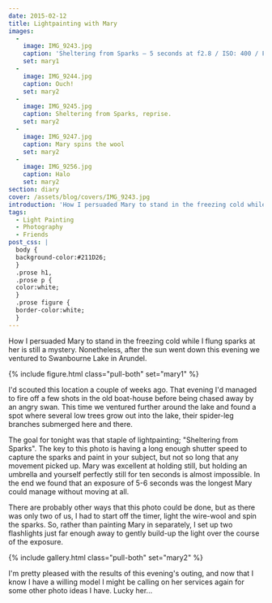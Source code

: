 ```yaml
---
date: 2015-02-12
title: Lightpainting with Mary
images:
  - 
    image: IMG_9243.jpg
    caption: 'Sheltering from Sparks — 5 seconds at f2.8 / ISO: 400 / Focal Length: 17mm. '
    set: mary1
  - 
    image: IMG_9244.jpg
    caption: Ouch!
    set: mary2
  - 
    image: IMG_9245.jpg
    caption: Sheltering from Sparks, reprise.
    set: mary2
  - 
    image: IMG_9247.jpg
    caption: Mary spins the wool
    set: mary2
  - 
    image: IMG_9256.jpg
    caption: Halo
    set: mary2
section: diary
cover: /assets/blog/covers/IMG_9243.jpg
introduction: 'How I persuaded Mary to stand in the freezing cold while I flung sparks at her is still a mystery. Nonetheless, after the sun went down this evening we ventured to Swanbourne Lake in Arundel. '
tags:
  - Light Painting
  - Photography
  - Friends
post_css: |
  body {
  background-color:#211D26;
  }
  .prose h1,
  .prose p {
  color:white;
  }
  .prose figure {
  border-color:white;
  }
---
```

How I persuaded Mary to stand in the freezing cold while I flung sparks at her is still a mystery. Nonetheless, after the sun went down this evening we ventured to Swanbourne Lake in Arundel. 

{% include figure.html class="pull-both" set="mary1" %}

I'd scouted this location a couple of weeks ago. That evening I'd managed to fire off a few shots in the old boat-house before being chased away by an angry swan. This time we ventured further around the lake and found a spot where several low trees grow out into the lake, their spider-leg branches submerged here and there. 

The goal for tonight was that staple of lightpainting; "Sheltering from Sparks". The key to this photo is having a long enough shutter speed to capture the sparks and paint in your subject, but not so long that any movement picked up. Mary was excellent at holding still, but holding an umbrella and yourself perfectly still for ten seconds is almost impossible. In the end we found that an exposure of 5-6 seconds was the longest Mary could manage without moving at all.

There are probably other ways that this photo could be done, but as there was only two of us, I had to start off the timer, light the wire-wool and spin the sparks. So, rather than painting Mary in separately, I set up two  flashlights just far enough away to gently build-up the light over the course of the exposure.

{% include gallery.html class="pull-both" set="mary2" %}

I'm pretty pleased with the results of this evening's outing, and now that I know I have a willing model I might be calling on her services again for some other photo ideas I have. Lucky her...
